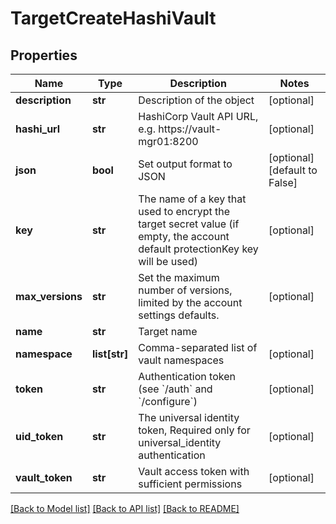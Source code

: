 # TargetCreateHashiVault

## Properties
Name | Type | Description | Notes
------------ | ------------- | ------------- | -------------
**description** | **str** | Description of the object | [optional] 
**hashi_url** | **str** | HashiCorp Vault API URL, e.g. https://vault-mgr01:8200 | [optional] 
**json** | **bool** | Set output format to JSON | [optional] [default to False]
**key** | **str** | The name of a key that used to encrypt the target secret value (if empty, the account default protectionKey key will be used) | [optional] 
**max_versions** | **str** | Set the maximum number of versions, limited by the account settings defaults. | [optional] 
**name** | **str** | Target name | 
**namespace** | **list[str]** | Comma-separated list of vault namespaces | [optional] 
**token** | **str** | Authentication token (see &#x60;/auth&#x60; and &#x60;/configure&#x60;) | [optional] 
**uid_token** | **str** | The universal identity token, Required only for universal_identity authentication | [optional] 
**vault_token** | **str** | Vault access token with sufficient permissions | [optional] 

[[Back to Model list]](../README.md#documentation-for-models) [[Back to API list]](../README.md#documentation-for-api-endpoints) [[Back to README]](../README.md)



